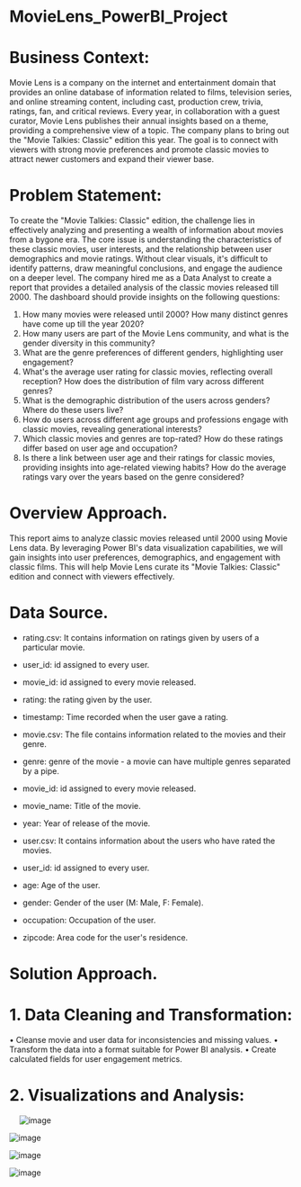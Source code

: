 # MovieLens_PowerBI_Project
# Business Context: 
Movie Lens is a company on the internet and entertainment domain that provides an online database of information related to films, television series, and online streaming content, including cast, production crew, trivia, ratings, fan, and critical reviews. Every year, in collaboration with a guest curator, Movie Lens publishes their annual insights based on a theme, providing a comprehensive view of a topic. The company plans to bring out the "Movie Talkies: Classic" edition this year. The goal is to connect with viewers with strong movie preferences and promote classic movies to attract newer customers and expand their viewer base.


# Problem Statement:
To create the "Movie Talkies: Classic" edition, the challenge lies in effectively analyzing and presenting a wealth of information about movies from a bygone era. The core issue is understanding the characteristics of these classic movies, user interests, and the relationship between user demographics and movie ratings. Without clear visuals, it's difficult to identify patterns, draw meaningful conclusions, and engage the audience on a deeper level. The company hired me as a Data Analyst to create a report that provides a detailed analysis of the classic movies released till 2000. The dashboard should provide insights on the following questions:
1.	How many movies were released until 2000? How many distinct genres have come up till the year 2020?
2.	How many users are part of the Movie Lens community, and what is the gender diversity in this community?
3.	What are the genre preferences of different genders, highlighting user engagement?
4.	What's the average user rating for classic movies, reflecting overall reception? How does the distribution of film vary across different genres?
5.	What is the demographic distribution of the users across genders? Where do these users live?
6.	How do users across different age groups and professions engage with classic movies, revealing generational interests?
7.	Which classic movies and genres are top-rated? How do these ratings differ based on user age and occupation?
8.	Is there a link between user age and their ratings for classic movies, providing insights into age-related viewing habits? How do the average ratings vary over the years based on the genre considered?


# Overview Approach.
This report aims to analyze classic movies released until 2000 using Movie Lens data. By leveraging Power BI's data visualization capabilities, we will gain insights into user preferences, demographics, and engagement with classic films. This will help Movie Lens curate its "Movie Talkies: Classic" edition and connect with viewers effectively.


# Data Source.


* rating.csv: It contains information on ratings given by users of a particular movie.
* user_id: id assigned to every user.
* movie_id: id assigned to every movie released.
* rating: the rating given by the user.
* timestamp: Time recorded when the user gave a rating.

* movie.csv: The file contains information related to the movies and their genre.
* genre: genre of the movie - a movie can have multiple genres separated by a pipe.
* movie_id: id assigned to every movie released.
* movie_name: Title of the movie.
* year: Year of release of the movie.

* user.csv: It contains information about the users who have rated the movies.
* user_id: id assigned to every user. 
* age: Age of the user.
* gender: Gender of the user (M: Male, F: Female).
* occupation: Occupation of the user.
* zipcode: Area code for the user's residence.




# Solution Approach.
# 1.	Data Cleaning and Transformation:
•	Cleanse movie and user data for inconsistencies and missing values.
•	Transform the data into a format suitable for Power BI analysis.
•	Create calculated fields for user engagement metrics.

# 2.	Visualizations and Analysis:
 
![image](https://github.com/GenesisAnalyst/MovieLens_PowerBI_Project/assets/134435634/495e883d-4803-4233-bc18-c3fd038bafb4)


![image](https://github.com/GenesisAnalyst/MovieLens_PowerBI_Project/assets/134435634/ac6b4448-21e2-4c4f-a345-e5b7e9c9eb7f)


![image](https://github.com/GenesisAnalyst/MovieLens_PowerBI_Project/assets/134435634/17086d34-da7b-4c62-b84f-c64f9a1d9793)


![image](https://github.com/GenesisAnalyst/MovieLens_PowerBI_Project/assets/134435634/23c944af-d474-4602-921b-8c80fdd101c8)




